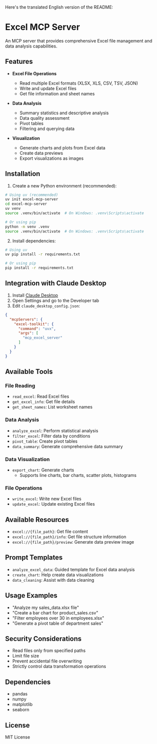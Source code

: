 Here's the translated English version of the README:

# Excel MCP Server

An MCP server that provides comprehensive Excel file management and data analysis capabilities.

## Features

- **Excel File Operations**
  - Read multiple Excel formats (XLSX, XLS, CSV, TSV, JSON)
  - Write and update Excel files
  - Get file information and sheet names

- **Data Analysis**
  - Summary statistics and descriptive analysis
  - Data quality assessment
  - Pivot tables
  - Filtering and querying data

- **Visualization**
  - Generate charts and plots from Excel data
  - Create data previews
  - Export visualizations as images

## Installation

1. Create a new Python environment (recommended):

```bash
# Using uv (recommended)
uv init excel-mcp-server
cd excel-mcp-server
uv venv
source .venv/bin/activate  # On Windows: .venv\Scripts\activate

# Or using pip
python -m venv .venv
source .venv/bin/activate  # On Windows: .venv\Scripts\activate
```

2. Install dependencies:

```bash
# Using uv
uv pip install -r requirements.txt

# Or using pip
pip install -r requirements.txt
```

## Integration with Claude Desktop

1. Install [Claude Desktop](https://claude.ai/download)
2. Open Settings and go to the Developer tab
3. Edit `claude_desktop_config.json`:

```json
{
  "mcpServers": {
    "excel-toolkit": {
      "command": "uvx",
      "args": [
        "mcp_excel_server"
      ]
    }
  }
}
```

## Available Tools

### File Reading
- `read_excel`: Read Excel files
- `get_excel_info`: Get file details
- `get_sheet_names`: List worksheet names

### Data Analysis
- `analyze_excel`: Perform statistical analysis
- `filter_excel`: Filter data by conditions
- `pivot_table`: Create pivot tables
- `data_summary`: Generate comprehensive data summary

### Data Visualization
- `export_chart`: Generate charts
  - Supports line charts, bar charts, scatter plots, histograms

### File Operations
- `write_excel`: Write new Excel files
- `update_excel`: Update existing Excel files

## Available Resources

- `excel://{file_path}`: Get file content
- `excel://{file_path}/info`: Get file structure information
- `excel://{file_path}/preview`: Generate data preview image

## Prompt Templates

- `analyze_excel_data`: Guided template for Excel data analysis
- `create_chart`: Help create data visualizations
- `data_cleaning`: Assist with data cleaning

## Usage Examples

- "Analyze my sales_data.xlsx file"
- "Create a bar chart for product_sales.csv"
- "Filter employees over 30 in employees.xlsx"
- "Generate a pivot table of department sales"

## Security Considerations

- Read files only from specified paths
- Limit file size
- Prevent accidental file overwriting
- Strictly control data transformation operations

## Dependencies

- pandas
- numpy
- matplotlib
- seaborn

## License

MIT License